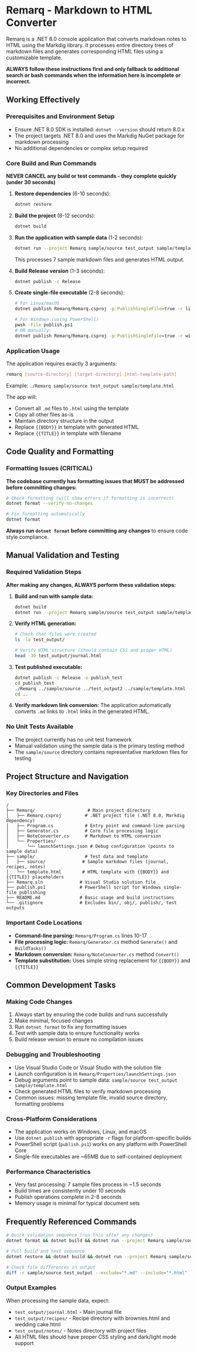 # Remarq - Markdown to HTML Converter

Remarq is a .NET 8.0 console application that converts markdown notes to HTML using the Markdig library. It processes entire directory trees of markdown files and generates corresponding HTML files using a customizable template.

**ALWAYS follow these instructions first and only fallback to additional search or bash commands when the information here is incomplete or incorrect.**

## Working Effectively

### Prerequisites and Environment Setup
- Ensure .NET 8.0 SDK is installed: `dotnet --version` should return 8.0.x
- The project targets .NET 8.0 and uses the Markdig NuGet package for markdown processing
- No additional dependencies or complex setup required

### Core Build and Run Commands
**NEVER CANCEL any build or test commands - they complete quickly (under 30 seconds)**

1. **Restore dependencies** (6-10 seconds):
   ```bash
   dotnet restore
   ```

2. **Build the project** (8-12 seconds):
   ```bash
   dotnet build
   ```

3. **Run the application with sample data** (1-2 seconds):
   ```bash
   dotnet run --project Remarq sample/source test_output sample/template.html
   ```
   This processes 7 sample markdown files and generates HTML output.

4. **Build Release version** (1-3 seconds):
   ```bash
   dotnet publish -c Release
   ```

5. **Create single-file executable** (2-8 seconds):
   ```bash
   # For Linux/macOS
   dotnet publish Remarq/Remarq.csproj -p:PublishSingleFile=true -r linux-x64 -c Release --self-contained true -o publish_linux -f net8.0

   # For Windows (using PowerShell)
   pwsh -File publish.ps1
   # OR manually:
   dotnet publish Remarq/Remarq.csproj -p:PublishSingleFile=true -r win-x64 -c Release --self-contained true -o publish -f net8.0
   ```

### Application Usage
The application requires exactly 3 arguments:
```bash
remarq [source-directory] [target-directory] [html-template-path]
```

Example: `./Remarq sample/source test_output sample/template.html`

The app will:
- Convert all `.md` files to `.html` using the template
- Copy all other files as-is
- Maintain directory structure in the output
- Replace `{{BODY}}` in template with generated HTML
- Replace `{{TITLE}}` in template with filename

## Code Quality and Formatting

### Formatting Issues (CRITICAL)
**The codebase currently has formatting issues that MUST be addressed before committing changes:**

```bash
# Check formatting (will show errors if formatting is incorrect)
dotnet format --verify-no-changes

# Fix formatting automatically
dotnet format
```

**Always run `dotnet format` before committing any changes** to ensure code style compliance.

## Manual Validation and Testing

### Required Validation Steps
**After making any changes, ALWAYS perform these validation steps:**

1. **Build and run with sample data:**
   ```bash
   dotnet build
   dotnet run --project Remarq sample/source test_output sample/template.html
   ```

2. **Verify HTML generation:**
   ```bash
   # Check that files were created
   ls -la test_output/

   # Verify HTML structure (should contain CSS and proper HTML)
   head -30 test_output/journal.html
   ```

3. **Test published executable:**
   ```bash
   dotnet publish -c Release -o publish_test
   cd publish_test
   ./Remarq ../sample/source ../test_output2 ../sample/template.html
   cd ..
   ```

4. **Verify markdown link conversion:**
   The application automatically converts `.md` links to `.html` links in the generated HTML.

### No Unit Tests Available
- The project currently has no unit test framework
- Manual validation using the sample data is the primary testing method
- The `sample/source` directory contains representative markdown files for testing

## Project Structure and Navigation

### Key Directories and Files
```
/
├── Remarq/                    # Main project directory
│   ├── Remarq.csproj         # .NET project file (.NET 8.0, Markdig dependency)
│   ├── Program.cs            # Entry point and command-line parsing
│   ├── Generator.cs          # Core file processing logic
│   ├── NoteConverter.cs      # Markdown to HTML conversion
│   └── Properties/
│       └── launchSettings.json # Debug configuration (points to sample data)
├── sample/                   # Test data and template
│   ├── source/              # Sample markdown files (journal, recipes, notes)
│   └── template.html        # HTML template with {{BODY}} and {{TITLE}} placeholders
├── Remarq.sln              # Visual Studio solution file
├── publish.ps1             # PowerShell script for Windows single-file publishing
├── README.md               # Basic usage and build instructions
└── .gitignore              # Excludes bin/, obj/, publish/, test outputs
```

### Important Code Locations
- **Command-line parsing:** `Remarq/Program.cs` lines 10-17
- **File processing logic:** `Remarq/Generator.cs` method `Generate()` and `BuildTasks()`
- **Markdown conversion:** `Remarq/NoteConverter.cs` method `Convert()`
- **Template substitution:** Uses simple string replacement for `{{BODY}}` and `{{TITLE}}`

## Common Development Tasks

### Making Code Changes
1. Always start by ensuring the code builds and runs successfully
2. Make minimal, focused changes
3. Run `dotnet format` to fix any formatting issues
4. Test with sample data to ensure functionality works
5. Build release version to ensure no compilation issues

### Debugging and Troubleshooting
- Use Visual Studio Code or Visual Studio with the solution file
- Launch configuration is in `Remarq/Properties/launchSettings.json`
- Debug arguments point to sample data: `sample/source test_output sample/template.html`
- Check generated HTML files to verify markdown processing
- Common issues: missing template file, invalid source directory, formatting problems

### Cross-Platform Considerations
- The application works on Windows, Linux, and macOS
- Use `dotnet publish` with appropriate `-r` flags for platform-specific builds
- PowerShell script (`publish.ps1`) works on any platform with PowerShell Core
- Single-file executables are ~65MB due to self-contained deployment

### Performance Characteristics
- Very fast processing: 7 sample files process in ~1.5 seconds
- Build times are consistently under 10 seconds
- Publish operations complete in 2-8 seconds
- Memory usage is minimal for typical document sets

## Frequently Referenced Commands

```bash
# Quick validation sequence (run this after any changes)
dotnet format && dotnet build && dotnet run --project Remarq sample/source test_output sample/template.html

# Full build and test sequence
dotnet restore && dotnet build && dotnet run --project Remarq sample/source test_output sample/template.html && ls -la test_output/

# Check file differences in output
diff -r sample/source test_output --exclude="*.md" --include="*.html"
```

### Output Examples
When processing the sample data, expect:
- `test_output/journal.html` - Main journal file
- `test_output/recipes/` - Recipe directory with brownies.html and wedding cake.html  
- `test_output/notes/` - Notes directory with project files
- All HTML files should have proper CSS styling and dark/light mode support